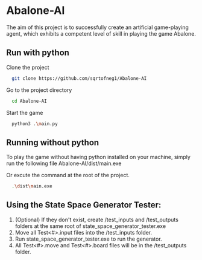 # Abalone-AI
The aim of this project is to successfully create an artificial game-playing agent, which exhibits a competent level of skill in playing the game Abalone.


## Run with python
Clone the project
```bash
  git clone https://github.com/sqrtofneg1/Abalone-AI
```
Go to the project directory
```bash
  cd Abalone-AI
```
Start the game
```bash
  python3 .\main.py
```


## Running without python
To play the game without having python installed on your machine, simply run the following file Abalone-AI/dist/main.exe

Or excute the command at the root of the project.
```bash
  .\dist\main.exe 
```


## Using the State Space Generator Tester:
1. (Optional) If they don't exist, create /test_inputs and /test_outputs folders at the same root of state_space_generator_tester.exe
2. Move all Test<#>.input files into the /test_inputs folder.
3. Run state_space_generator_tester.exe to run the generator.
4. All Test<#>.move and Test<#>.board files will be in the /test_outputs folder.
